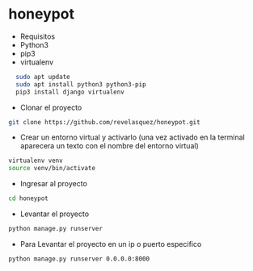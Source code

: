# honeypot

- Requisitos
- Python3
- pip3
- virtualenv
```sh
  sudo apt update
  sudo apt install python3 python3-pip
  pip3 install django virtualenv
```
- Clonar el proyecto
```sh
git clone https://github.com/revelasquez/honeypot.git
```
- Crear un entorno virtual y activarlo (una vez activado en la terminal aparecera un texto con el nombre del entorno virtual)
```sh
virtualenv venv
source venv/bin/activate
```
- Ingresar al proyecto
```sh
cd honeypot
```
- Levantar el proyecto
```sh
python manage.py runserver
```
- Para Levantar el proyecto en un ip o puerto especifico
```sh
python manage.py runserver 0.0.0.0:8000
```

